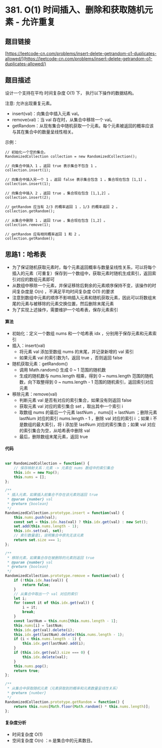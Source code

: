 # 381. O(1) 时间插入、删除和获取随机元素 - 允许重复

## 题目链接
[https://leetcode-cn.com/problems/insert-delete-getrandom-o1-duplicates-allowed/](https://leetcode-cn.com/problems/insert-delete-getrandom-o1-duplicates-allowed/)

## 题目描述

设计一个支持在平均 时间复杂度 O(1) 下， 执行以下操作的数据结构。

注意: 允许出现重复元素。

 - insert(val)：向集合中插入元素 val。
 - remove(val)：当 val 存在时，从集合中移除一个 val。
 - getRandom：从现有集合中随机获取一个元素。每个元素被返回的概率应该与其在集合中的数量呈线性相关。

示例：
```
// 初始化一个空的集合。
RandomizedCollection collection = new RandomizedCollection();

// 向集合中插入 1 。返回 true 表示集合不包含 1 。
collection.insert(1);

// 向集合中插入另一个 1 。返回 false 表示集合包含 1 。集合现在包含 [1,1] 。
collection.insert(1);

// 向集合中插入 2 ，返回 true 。集合现在包含 [1,1,2] 。
collection.insert(2);

// getRandom 应当有 2/3 的概率返回 1 ，1/3 的概率返回 2 。
collection.getRandom();

// 从集合中删除 1 ，返回 true 。集合现在包含 [1,2] 。
collection.remove(1);

// getRandom 应有相同概率返回 1 和 2 。
collection.getRandom();
```

## 思路1：哈希表
 - 为了保证随机获取元素时，每个元素返回概率与数量呈线性关系，可以将每个插入的元素（可重复）保存到一个数组中，获取元素时随机生成索引，返回索引对应的数组元素即可
 - 从数组中移除一个元素，并保证移除后剩余的元素顺序保持不变，该操作的时间复杂度是 O(n) ，不满足平均时间复杂度 O(1) 的要求
 - 注意到数组中元素的顺序不影响插入元素和随机获取元素，因此可以将数组末尾的元素与被移除的元素交换位置，然后删除末尾元素
 - 为了实现上述操作，需要维护一个哈希表，保存元素索引

#### 算法
 - 初始化：定义一个数组 nums 和一个哈希表 idx ，分别用于保存元素和元素索引
 - 插入：insert(val)
   - 将元素 val 添加至数组 nums 的末尾，并记录新增的 val 索引
   - 如果元素 val 的索引数为1，返回 true ，否则返回 false
 - 随机获取元素：getRandom()
   - 调用 Math.random() 生成 0 ~ 1 范围的随机数
   - 生成的随机数与 nums.length 相乘，得到 0 ~ nums.length 范围的随机数，向下取整得到 0 ~ nums.length - 1 范围的随机索引，返回索引对应元素
 - 移除元素：remove(val)
   - 判断元素 val 是否有对应的索引集合，如果没有则返回 false
   - 获取元素 val 对应的索引集合 set ，取出其中一个索引 i 
   - 取数组 nums 的最后一个元素 lastNum ，nums[i] = lastNum ；删除元素 lastNum 对应的索引 nums.length - 1 ，删除 val 对应的索引 i ；如果 i 不是数组的最大索引，将 i 添加至 lastNum 对应的索引集合；如果 val 对应的索引集合为空，从哈希表中删除 val 
   - 最后，删除数组末尾元素，返回 true

#### 代码
```javascript

var RandomizedCollection = function() {
    // 保存映射关系：元素 -> 元素在 nums 数组中的索引集合
    this.idx = new Map();
    this.nums = [];
};

/**
 * 插入元素，如果插入前集合不存在该元素则返回 true
 * @param {number} val
 * @return {boolean}
 */
RandomizedCollection.prototype.insert = function(val) {
    this.nums.push(val);
    const set = this.idx.has(val) ? this.idx.get(val) : new Set();
    set.add(this.nums.length - 1);
    this.idx.set(val, set);
    // 索引数量是1，说明集合中原先无该元素
    return set.size === 1;
};

/**
 * 移除元素，如果集合存在被删除的元素则返回 true
 * @param {number} val
 * @return {boolean}
 */
RandomizedCollection.prototype.remove = function(val) {
    if (!this.idx.has(val)) {
        return false;
    }
    // 从集合中取出一个 val 对应的索引
    let i;
    for (const it of this.idx.get(val)) {
        i = it;
        break;
    }
    const lastNum = this.nums[this.nums.length - 1];
    this.nums[i] = lastNum;
    this.idx.get(val).delete(i);
    this.idx.get(lastNum).delete(this.nums.length - 1);
    if (i < this.nums.length - 1) {
        this.idx.get(lastNum).add(i);
    }
    if (this.idx.get(val).size === 0) {
        this.idx.delete(val);
    }
    this.nums.pop();
    return true;
};

/**
 * 从集合中获取随机元素（元素获取到的概率和元素数量呈线性关系）
 * @return {number}
 */
RandomizedCollection.prototype.getRandom = function() {
    return this.nums[Math.floor(Math.random() * this.nums.length)];
};
```

#### 复杂度分析
 - 时间复杂度 O(1)
 - 空间复杂度 O(n) ：n 是集合中的元素数目。
